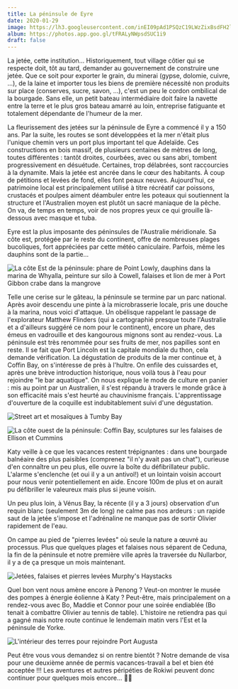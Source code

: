```yaml
---
title: La péninsule de Eyre
date: 2020-01-29
image: https://lh3.googleusercontent.com/inEI09pAd1PSQzC19LWzZixBsdFH2lWNSAiejLJ1fRGG15kOt6mEN8t7wFsoCyZw166904RGAI6LunUp1DCBueb0zYw9OMAPln5uIFW2BqsCxA-_BxjR2-fxqDg8kon9awk8XmEe3Ks
album: https://photos.app.goo.gl/tFRALyNWpsdSUC1i9
draft: false
---
```


La jetée, cette institution... Historiquement, tout village côtier qui se respecte doit, tôt au tard, demander au gouvernement de construire une jetée. Que ce soit pour exporter le grain, du minerai (gypse, dolomie, cuivre, ...), de la laine et importer tous les biens de première nécessité non produits sur place (conserves, sucre, savon, ...), c'est un peu le cordon ombilical de la bourgade. Sans elle, un petit bateau intermédiaire doit faire la navette entre la terre et le plus gros bateau amarré au loin, entreprise fatiguante et totalement dépendante de l'humeur de la mer.

La fleurissement des jetées sur la péninsule de Eyre a commencé il y a 150 ans. Par la suite, les routes se sont développées et la mer n'était plus l'unique chemin vers un port plus important tel que Adelaïde.  Ces constructions en bois massif, de plusieurs centaines de mètres de long, toutes différentes : tantôt droites, courbées, avec ou sans abri, tombent progressivement en désuétude. Certaines, trop délabrées, sont raccourcies à la dynamite. Mais la jetée est ancrée dans le cœur des habitants. À coup de pétitions et levées de fond, elles font peaux neuves. Aujourd'hui, ce patrimoine local est principalement utilisé à titre récréatif car poissons, crustacés et poulpes aiment déambuler entre les poteaux qui soutiennent la structure et l'Australien moyen est plutôt un sacré maniaque de la pêche. On va, de temps en temps, voir de nos propres yeux ce qui grouille là-dessous avec masque et tuba.

Eyre est la plus imposante des péninsules de l'Australie méridionale. Sa côte est, protégée par le reste du continent, offre de nombreuses plages bucoliques, fort appréciées par cette météo caniculaire. Parfois, même les dauphins sont de la partie...

![La côte Est de la péninsule: phare de Point Lowly, dauphins dans la marina de Whyalla, peinture sur silo à Cowell, falaises et lion de mer à Port Gibbon crabe dans la mangrove](https://lh3.googleusercontent.com/m96POApusSvSqS1grPIpBGDi_gePHeGfCc8Ppjqx9jr4gKB42sDlp9BnKAV3WCxX9BdL8y3ONfzsOZgqWAm7g44XcemYcFXVk2EiqrHS2WPBLqlUqw9VOenBLRmeVQ7SWI7sjlcIIAM)

Telle une cerise sur le gâteau, la péninsule se termine par un parc national. Après avoir descendu une pinte à la microbrasserie locale, pris une douche à la marina, nous voici d'attaque. Un obélisque rappelant le passage de l'explorateur Matthew Flinders (qui a cartographié presque toute l'Australie et a d'ailleurs suggéré ce nom pour le continent), encore un phare, des émeus en vadrouille et des kangourous mignons sont au rendez-vous. La péninsule est très renommée pour ses fruits de mer, nos papilles sont en reste. Il se fait que Port Lincoln est la capitale mondiale du thon, cela demande vérification. La dégustation de produits de la mer continue et, à Coffin Bay, on s'intéresse de près à l'huître. On enfile des cuissardes et, après une brève introduction historique, nous voilà tous à l'eau pour rejoindre "le bar aquatique". On nous explique le mode de culture en panier : mis au point par un Australien, il s'est répandu à travers le monde grâce à son efficacité mais s'est heurté au chauvinisme français. L'apprentissage d'ouverture de la coquille est indubitablement suivi d'une dégustation.

![Street art et mosaïques à Tumby Bay](https://lh3.googleusercontent.com/_zSptMeHZu8t7_YQoAUoQNUHRa2I5xELqBfYpoMFo6NZb774TF-e5d_15BxwZiiOsGQyZbamlZxunIVqQezgO2WKllNrMAFKH4v23zdtomp7g6WzPaIzUaXDAvjXtx-ovtG1DFPUCEQ)

![La côte ouest de la péninsule: Coffin Bay, sculptures sur les falaises de Ellison et Cummins](https://lh3.googleusercontent.com/oVHOsLvX5jQht-F4Voo6TU5-IWcemXKXBj2l_aPzqAHCgwzIOxy2z3PyNMz-xA6-LX56Z7wHJI6cHzfstEL31q_M2c8vwuOkPjKg15a0TicZ9iAQ1WDqvcrjygWvMjT4Fwf1CuwGrXU)

Katy veille à ce que les vacances restent trépignantes : dans une bourgade balnéaire des plus paisibles (comprenez "il n'y avait pas un chat"), curieuse d'en connaître un peu plus, elle ouvre la boîte du défibrillateur public. L'alarme s'enclenche (et oui il y a un antivol!) et un lointain voisin accourt pour nous venir potentiellement en aide. Encore 100m de plus et on aurait pu défibriller le valeureux mais plus si jeune voisin. 

Un peu plus loin, à Vénus Bay, la récente (il y a 3 jours) observation d'un requin blanc (seulement 3m de long) ne calme pas nos ardeurs :  un rapide saut de la jetée s'impose et l'adrénaline ne manque pas de sortir Olivier rapidement de l'eau.

On campe au pied de "pierres levées" où seule la nature a œuvré au processus. Plus que quelques plages et falaises nous séparent de Ceduna, la fin de la péninsule et notre première ville après la traversée du Nullarbor, il y a de ça presque un mois maintenant.

![Jetées, falaises et pierres levées Murphy's Haystacks](https://lh3.googleusercontent.com/GHRun_weFuP0ip78ciq7yliSMPp4pw1YSTIL8bzKprs1mh1_4RUK2nkZMlrGSK1y7wr0BXIHkpw2Jo8sySdpUj0djsI65hJdJStMt21cLdZxssscy0jJHAOQ9YkNIjhf2Zm-HpzKD8I)

Quel bon vent nous amène encore à Penong ? Veut-on montrer le musée des pompes à énergie éolienne à Katy ? Peut-être, mais principalement on a rendez-vous avec Bo, Maddie et Connor pour une soirée endiablée (Bo tenait à combattre Olivier au tennis de table). L'histoire ne retiendra pas qui a gagné mais notre route continue le lendemain matin vers l'Est et la péninsule de Yorke.

![L'intérieur des terres pour rejoindre Port Augusta](https://lh3.googleusercontent.com/SLzIJFgdZhNUGQn1-T1vzDrS9w0pnHtR44neMS2kyqMDB9PDVyd47P2oZGkxjQGSubobn4KCw7Y8Ud7ApuHRIoGHvXQdRCYChqBFIEvYjPH9Z8LAlMrRvd8OTdgD_0ARgC8nXUdL3UM)

Peut être vous vous demandez si on rentre bientôt ? Notre demande de visa pour une deuxième année de permis vacances-travail a bel et bien été acceptée !!! Les aventures et autres péripéties de Rokiwi peuvent donc continuer pour quelques mois encore... 🥳🥳
